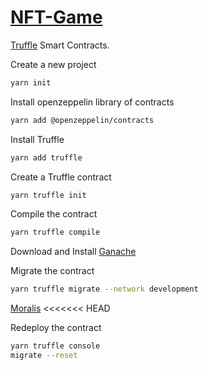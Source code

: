 # [NFT-Game](https://douglasdl.github.io/NFT-Game/client/index.html)

[Truffle](https://www.trufflesuite.com/) Smart Contracts.

Create a new project
```sh
yarn init
```
Install openzeppelin library of contracts
```sh
yarn add @openzeppelin/contracts
```

Install Truffle
```sh
yarn add truffle
```

Create a Truffle contract
```sh
yarn truffle init
```

Compile the contract
```sh
yarn truffle compile
```

Download and Install [Ganache](https://www.trufflesuite.com/ganache)

Migrate the contract
```sh
yarn truffle migrate --network development
```

[Moralis](https://moralis.io/)
<<<<<<< HEAD


Redeploy the contract
```sh
yarn truffle console
migrate --reset
```
